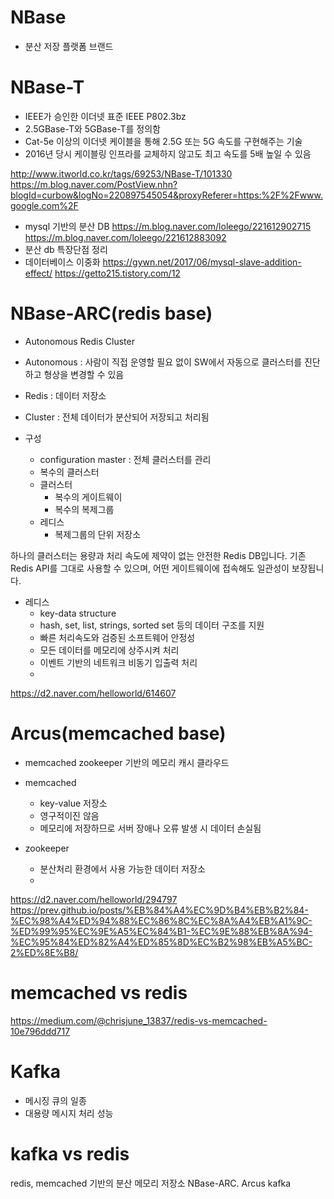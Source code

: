 # NBase
- 분산 저장 플랫폼 브랜드

# NBase-T
- IEEE가 승인한 이더넷 표준 IEEE P802.3bz
- 2.5GBase-T와 5GBase-T를 정의함
- Cat-5e 이상의 이더넷 케이블을 통해 2.5G 또는 5G 속도를 구현해주는 기술
- 2016년 당시 케이블링 인프라를 교체하지 않고도 최고 속도를 5배 높일 수 있음

http://www.itworld.co.kr/tags/69253/NBase-T/101330
https://m.blog.naver.com/PostView.nhn?blogId=curbow&logNo=220897545054&proxyReferer=https:%2F%2Fwww.google.com%2F

- mysql 기반의 분산 DB
https://m.blog.naver.com/loleego/221612902715
https://m.blog.naver.com/loleego/221612883092
- 분산 db 특장단점 정리
- 데이터베이스 이중화
https://gywn.net/2017/06/mysql-slave-addition-effect/
https://getto215.tistory.com/12


# NBase-ARC(redis base)
- Autonomous Redis Cluster
- Autonomous : 사람이 직접 운영할 필요 없이 SW에서 자동으로 클러스터를 진단하고 형상을 변경할 수 있음
- Redis : 데이터 저장소
- Cluster : 전체 데이터가 분산되어 저장되고 처리됨

- 구성
  - configuration master : 전체 클러스터를 관리
  - 복수의 클러스터
  - 클러스터
    - 복수의 게이트웨이
    - 복수의 복제그룹
  - 레디스
    - 복제그룹의 단위 저장소

 하나의 클러스터는 용량과 처리 속도에 제약이 없는 안전한 Redis DB입니다. 기존 Redis API를 그대로 사용할 수 있으며, 어떤 게이트웨이에 접속해도 일관성이 보장됩니다.

- 레디스
  - key-data structure
  - hash, set, list, strings, sorted set 등의 데이터 구조를 지원
  - 빠른 처리속도와 검증된 소프트웨어 안정성
  - 모든 데이터를 메모리에 상주시켜 처리
  - 이벤트 기반의 네트워크 비동기 입출력 처리
  - 

https://d2.naver.com/helloworld/614607

# Arcus(memcached base)
- memcached zookeeper 기반의 메모리 캐시 클라우드
- memcached
  - key-value 저장소
  - 영구적이진 않음
  - 메모리에 저장하므로 서버 장애나 오류 발생 시 데이터 손실됨

- zookeeper
  - 분산처리 환경에서 사용 가능한 데이터 저장소
  - 
https://d2.naver.com/helloworld/294797
https://prev.github.io/posts/%EB%84%A4%EC%9D%B4%EB%B2%84-%EC%98%A4%ED%94%88%EC%86%8C%EC%8A%A4%EB%A1%9C-%ED%99%95%EC%9E%A5%EC%84%B1-%EC%9E%88%EB%8A%94-%EC%95%84%ED%82%A4%ED%85%8D%EC%B2%98%EB%A5%BC-2%ED%8E%B8/


# memcached vs redis
https://medium.com/@chrisjune_13837/redis-vs-memcached-10e796ddd717

# Kafka
- 메시징 큐의 일종
- 대용량 메시지 처리 성능

# kafka vs redis

redis, memcached 기반의 분산 메모리 저장소 NBase-ARC. Arcus
kafka